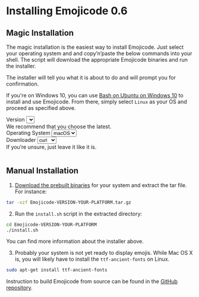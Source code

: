 # Installing Emojicode 0.6

## Magic Installation

The magic installation is the easiest way to install Emojicode. Just select your
operating system and and copy’n’paste the below commands into your
shell. The script will download the appropriate Emojicode binaries and run the
installer.

The installer will tell you what it is about to do and will prompt you for
confirmation.

If you're on Windows 10, you can use
[Bash on Ubuntu on Windows 10](https://msdn.microsoft.com/en-us/commandline/wsl/install_guide)
to install and use Emojicode. From there, simply select `Linux` as your OS and
proceed as specified above.

<div class="magic-install-sw">
  <div class="magic-install-sw-box">
    <label class="magic-install-sw-label">
      Version
    </label>
    <select id="magic-install-version"></select>
    <div class="magic-install-sw-help">We recommend that you choose the latest.</div>
  </div>
  <div class="magic-install-sw-box center">
    <label class="magic-install-sw-label">
      Operating System
    </label>
    <select id="magic-install-os">
      <option value="darwin">macOS</option>
      <option value="linux">Linux</option>
    </select>
  </div>
  <div class="magic-install-sw-box">
    <label class="magic-install-sw-label">
      Downloader
    </label>
    <select id="magic-install-http">
      <option value="curl">curl</option>
      <option value="wget">wget</option>
    </select>
    <div class="magic-install-sw-help">If you’re unsure, just leave it like it is.</div>
  </div>
</div>
<pre><code id="magic-install-code"></code></pre>

## Manual Installation

1. [Download the prebuilt binaries](https://github.com/emojicode/emojicode/releases) for your
  system and extract the tar file. For instance:

  ```bash
  tar -xzf Emojicode-VERSION-YOUR-PLATFORM.tar.gz
  ```

2.  Run the `install.sh` script in the extracted directory:

  ```bash
  cd Emojicode-VERSION-YOUR-PLATFORM
  ./install.sh
  ```

  You can find more information about the installer above.

3. Probably your system is not yet ready to display emojis. While Mac OS X is,
  you will likely have to install the `ttf-ancient-fonts` on Linux.

  ```bash
  sudo apt-get install ttf-ancient-fonts
  ```
Instruction to build Emojicode from source can be found in the
[GitHub repository](https://github.com/emojicode/emojicode/).

<script src="/static/js/magicinstall.js"></script>

